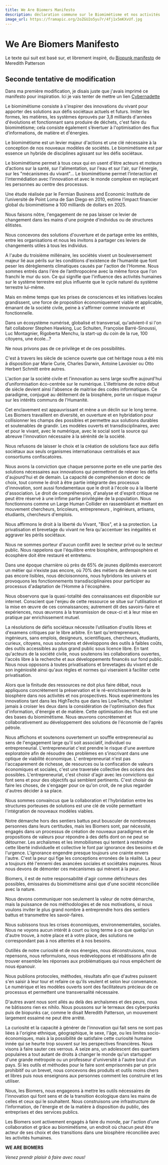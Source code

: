 ```yaml
---
title: We Are Biomers Manifesto
description: déclaration commune sur le Biomimétisme et nos activités
image_url: https://framapic.org/2oZGU2o5yu7r/4fj1x5mKXvUf.jpg
---
```


# We Are Biomers Manifesto

Le texte qui suit est basé sur, et librement inspiré, du [Biopunk manifesto](https://vimeo.com/18201825) de Meredith Patterson
## Seconde tentative de modification
Dans ma première modification, je disais juste que j'avais imprimé ce manifesto pour inspiration.
Ici je vais tenter de mettre un lien [Cybernadette](https://medias-cite.coop/cybernadette/)


Le biomimétisme consiste à s'inspirer des innovations du vivant pour apporter des solutions aux défis sociétaux actuels et futurs. Imiter les formes, les matières, les systèmes éprouvés par 3,8 milliards d'années d'évolutions et fonctionnant sans produire de déchets, c'est faire du biomimétisme; cela consiste également s’évertuer à l'optimisation des flux d’informations, de matière et d'énergies.

Le biomimétisme est un levier majeur d'actions et une clé nécessaire à la conception de nos nouveaux modèles de sociétés. Le biomimétisme est par essence un hybride de disciplines agissant sur les défis sociétaux.

Le biomimétisme permet à tous ceux qui en usent d'être acteurs et moteurs d’actions sur la santé, sur l'alimentation, sur l'eau et sur l'air, sur l'énergie, sur les "mécanismes du vivant"... Le biomimétisme permet l’interaction et l'intermédiation avec l’innovation et avec le monde complexe en replaçant les personnes au centre des processus.

Une étude réalisée par le Fermian Business and Economic Institute de l’université de Point Loma de San Diego en 2010, estime l’impact financier global du biomimétisme à 100 milliards de dollars en 2025.  

Nous faisons nôtre, l'engagement de ne pas laisser ce levier de changement dans les mains d'une poignée d'individus ou de structures élitistes. 

Nous concevons des solutions d'ouverture et de partage entre les entités, entre les organisations et nous les invitons à partager ces leviers de changements utiles à tous les individus.

A l'aube du troisième millénaire, les sociétés vivent un bouleversement majeur lié aux périls sur les conditions d'existence de l’humanité que font peser les dérèglements climatiques causés par l'action de l'Homme. Nous sommes entrés dans l'ère de l’anthropocène avec la même force que l'on franchi le mur du son. Ce qui signifie que l'influence des activités humaines sur le système terrestre est plus influente que le cycle naturel du système terrestre lui-même.

Mais en même temps que les prises de consciences et les initiatives locales grandissent, une force de proposition économiquement viable et applicable, émanant de la société civile, peine à s'affirmer comme innovante et fonctionnelle. 

Dans un écosystème numérisé, globalisé et transversal, qu'advient-il si l'on fait collaborer Stephen Hawking, Luc Schuiten, Françoise Barré-Sinoussi, Luc Montagnier, Rigoberta Menchu, la start-up du coin de la rue, 100 citoyens, une école...? 

Ne nous privons pas de ce privilège et de ces possibilités. 

C'est à travers les siècle de science ouverte que cet héritage nous a été mis à disposition par Marie Curie, Charles Darwin, Antoine Lavoisier ou Otto Herbert Schmitt entre autres.

L'action par la société civile et l’innovation au sens large souffre aujourd'hui d’uniformisation éco-centrée sur le numérique. L'illettrisme de notre début de siècle devient ainsi l'absence de maitrise des codes informatiques. Ce paradigme, conjugué au délitement de la biosphère, porte un risque majeur sur les intérêts communs de l'Humanité.

Cet enclavement est appauvrissant et mène a un déclin sur le long terme. Les Biomers travaillent en diversité, en ouverture et en hybridation pour collisionner les champs des possibles et permettre aux solutions durables et soutenables de grandir. Les modèles ouverts et transdisciplinaires, avec et pour le vivant, avec le numérique, avec le social sont la source qui abreuve l’innovation nécessaire à la sérénité de la société.

Nous refusons de laisser le choix et la création de solutions face aux défis sociétaux aux seuls organismes internationaux centralisés et aux consortiums confiscatoires.

Nous avons la conviction que chaque personne porte en elle une partie des solutions nécessaires aux innovations qui permettront de relever les défis d'aujourd'hui et de demain. La capacité de compréhension et donc de choix, tout comme le droit à être partie intégrante des processus d'innovation, sont aussi fondamentaux que le droit à l'école ou à la liberté d'association. Le droit de compréhension, d'analyse et d'esprit critique ne peut être réservé à une infime partie privilégiée de la population. Nous fonctionnons comme un Large Human Collider en rassemblant et mettant en mouvement chercheurs, bricoleurs, entrepreneurs , ingénieurs, artisans, étudiants, chercheurs d'emplois.

Nous affirmons le droit à la liberté du Vivant, "Bios", et à sa protection. La privatisation et brevetage du vivant ne fera qu'accentuer les inégalités et aggraver les périls sociétaux.

Nous ne sommes porteur d'aucun conflit avec le secteur privé ou le secteur public. Nous rappelons que l'équilibre entre biosphère, anthroposphère et écosphère doit être restauré et entretenu.

Dans une époque charnière où près de 65% de jeunes diplômés exerceront un métier qui n’existe pas encore, où 70% des métiers de demain ne sont pas encore lisibles, nous décloisonnons, nous hybridons les univers et provoquons les fonctionnements transdisciplinaires pour participer au processus d'adaptation de l'Homme à l'écosphère.

Nous observons que la quasi-totalité des connaissances est disponible sur internet. Conscient que l'enjeu de cette ressource se situe sur l'utilisation et la mise en œuvre de ces  connaissances; autrement dit des savoirs-faire et expériences, nous œuvrons à la transmission de ceux-ci et à leur mise en pratique par enrichissement mutuel.

La résolutions de défis sociétaux nécessite l’utilisation d'outils libres et d'examens critiques par le libre arbitre. En tant qu'entrepreneurs, ingénieurs, sans emplois, designeurs, scientifiques, chercheurs, étudiants, curieux, citoyens, nous soutenons et développons des outils à faibles coûts, des outils accessibles au plus grand public sous licence libre. En tant qu'acteurs de la société civile, nous soutenons les collaborations ouvertes, l'accès libre à la recherche et aux développements financés sur fond public. Nous nous opposons à toutes privatisations et brevetages du vivant et de son ingéniosité ainsi qu'aux règles et normes qui viseraient à faciliter cette privatisation.

Alors que la finitude des ressources ne doit plus faire débat, nous appliquons concrètement la préservation et le ré-enrichissement de la biosphère dans nos activités et nos prospectives. Nous expérimentons les innovations tant dans les HighTechs que dans les LowTechs, n'hésitant jamais à croiser les deux dans la considération de l'optimisation des flux d'information, d'énergie et de matière. Cette optimisation des flux est une des bases du biomimétisme. Nous œuvrons concrètement et collaborativement au développement des solutions de l'économie de l'après pétrole. 

 

Nous affichons et soutenons ouvertement un souffle entrepreneurial au sens de l'engagement large qu'il soit associatif, individuel ou entrepreneurial. L'entrepreneuriat c'est prendre le risque d'une aventure exploratoire afin de résoudre des problèmes en s’inscrivant dans une optique de viabilité économique. L' entrepreneuriat n'est pas l'accaparement de richesse, de resources ou la confiscation de valeurs économiques et sociales, c'est une traversée collective des océans des possibles. L'entrepreneuriat, c'est choisir d'agir avec les convictions qui font sens et pour des objectifs qui semblent pertinents. C'est choisir de faire les choses, de s'engager pour ce qu'on croit, de ne plus regarder d'autres décider à sa place.

Nous sommes convaincus que la collaboration et l'hybridation entre les structures porteuses de solutions est une clé de voûte permettant l'intégration de nouveaux modèles viables.

 

Notre démarche hors des sentiers battus peut bousculer de nombreuses personnes dans leurs certitudes, mais les Biomers sont, par nécessité, engagés dans un processus de création de nouveaux paradigmes et de propositions de valeurs pour répondre à des défis dont on ne peut se détourner.  Les archaïsmes et les immobilismes qui tentent à restreindre cette liberté individuelle et collective le font par ignorance des besoins et de l'urgence. L'ignorance engendre presque toujours une crainte envers l'autre. C'est la peur qui fige les conceptions erronées de la réalité.  La peur a toujours été l'ennemi des avancées sociales et sociétales majeures. Nous nous devons de démonter ces mécanismes qui mènent à la peur.

Biomers, il est de notre responsabilité d'agir comme défricheurs des possibles, émissaires du biomimétisme ainsi que d'une société réconciliée avec la nature.

Nous devons communiquer non seulement la valeur de notre démarche,  mais la puissance de nos méthodologies et de nos motivations, si nous voulons inviter le plus grand nombre à entreprendre hors des sentiers battus et transmettre les savoir-faires. 

Nous subissons tous les crises économiques, environnementales, sociales. Nous ne voyons aucun intérêt à court ou long terme à ce que quelqu'un d'autre trouve, à notre place et à votre place, des solutions ne correspondant pas à nos attentes et à nos besoins. 

Outillés de notre curiosité et de nos énergies, nous déconstruisons, nous repensons, nous reformulons, nous redéveloppons et rebâtissons afin de trouver ensemble les réponses aux problématiques qui nous empêchent de nous épanouir.

Nous publions protocoles, méthodes, résultats afin que d'autres puissent s'en saisir à leur tour et refaire ce qu'ils veulent et selon leur convenance. Le numérique et les modèles ouverts sont des facilitateurs précieux de ce processus et permettent une transversalité nécessaire.

D'autres avant nous sont allés au delà des archaïsmes et des peurs, nous ne bâtissons rien ex nihilo. Nous poussons sur le terreaux des cyberpunks puis de biopunks car, comme le disait Meredith Patterson,  un mouvement largement essaimé ne peut être arrêté.

La curiosité et la capacité à générer de l'innovation qui fait sens ne sont pas liées à l'origine ethnique, géographique, le sexe, l'âge, ou les limites socio-économiques,  mais à la possibilité de satisfaire cette curiosité humaine innée qui se heurte trop souvent sur les perspectives financières. Nous visons à faire sauter ces verrous.
A seize ans,  un adolescent des quartiers populaires a tout autant de droits à changer le monde qu'un startupper d'une grande métropole ou un professeur d'université à l'autre bout d'un pays. Si les outils et méthodes pour le faire sont emprisonnés par un prix prohibitif ou un brevet, nous concevons des produits et outils moins chers et libres puis nous enseignons aux personnes comment les construire et les utiliser. 

Nous, les Biomers, nous engageons à mettre les outils nécessaires de l'innovation qui font sens et de la transition écologique dans les mains de celles et ceux qui le souhaitent. Nous construisons une infrastructure de l’information, de l'énergie et de la matière à disposition du public, des entreprises et des services publics.

Les Biomers sont activement engagés à faire du monde, par l'action d'une collaboration et grâce au biomimétisme, un endroit où chacun peut être acteur de ses choix et des transitions dans une biosphère réconciliée avec les activités humaines.

 

**WE ARE BIOMERS** 

_Venez prendr plaisir à faire avec nous!_
